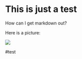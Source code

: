# This is just a test
How can I get markdown out?

Here is a picture:

![](This%20is%20just%20a%20test/358416C2-AF03-4984-A818-A5B546152E5A.HEIC)

#test